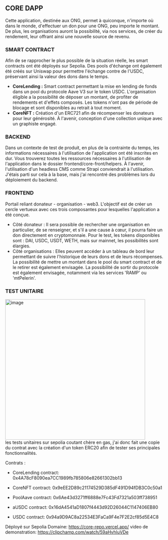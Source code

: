
## CORE DAPP
Cette application, destinée aux ONG, permet à quiconque, n'importe où dans le monde, d'effectuer un don pour une ONG, peu importe le montant. De plus, les organisations auront la possibilité, via nos services, de créer du rendement, leur offrant ainsi une nouvelle source de revenu.

### SMART CONTRACT
Afin de se rapprocher le plus possible de la situation réelle, les smart contracts ont été déployés sur Sepolia. Des pools d'échange ont également été créés sur Uniswap pour permettre l'échange contre de l'USDC, préservant ainsi la valeur des dons dans le temps.

- **CoreLending :** Smart contract permettant la mise en lending de fonds dans un pool du protocole Aave V3 sur le token USDC. L'organisation éligible a la possibilité de déposer un montant, de profiter de rendements et d'effets composés. Les tokens n'ont pas de période de blocage et sont disponibles au retrait à tout moment.
- **CoreNFT :** Création d'un ERC721 afin de récompenser les donateurs pour leur générosité. À l'avenir, conception d'une collection unique avec un graphiste engagé.

### BACKEND
Dans un contexte de test de produit, en plus de la contrainte du temps, les informations nécessaires à l'utilisation de l'application ont été inscrites en dur. Vous trouverez toutes les ressources nécessaires à l'utilisation de l'application dans le dossier frontend/core-front/helpers. À l'avenir, l'utilisation d'un headless CMS comme Strapi conviendrait à l'utilisation. J'étais parti sur cela à la base, mais j'ai rencontré des problèmes lors du déploiement du backend.

### FRONTEND
Portail reliant donateur - organisation - web3. L'objectif est de créer un cercle vertueux avec ces trois composantes pour lesquelles l'application a été conçue.
- Côté donateur : Il sera possible de rechercher une organisation en particulier, de se renseigner, et s'il a une cause à cœur, il pourra faire un don directement en cryptomonnaie. Pour le test, les tokens disponibles sont : DAI, USDC, USDT, WETH, mais sur mainnet, les possibilités sont élargies.
- Côté organisations : Elles peuvent accéder à un tableau de bord leur permettant de suivre l'historique de leurs dons et de leurs récompenses. La possibilité de mettre un montant dans le pool du smart contract et de le retirer est également envisagée. La possibilité de sortir du protocole est également envisagée, notamment via les services 'RAMP' ou 'mtPelerin'.

### TEST UNITAIRE 
<img width="446" alt="image" src="https://github.com/DiasNabil/core-repo/assets/103931817/9810d6df-5ca8-41ef-ac8d-b96d84375d42"> </br>
les tests unitaires sur sepolia coutant chère en gas, j'ai donc fait une copie du contrat avec la création d'un token ERC20 afin de tester ses principales fonctionnalités. 

Contrats :
- CoreLending contract: 0x4A78cF8090ea7CC1989fb785806e82661302bb13
- CoreNFT contract: 0x9eEE2D89c21174529D385dF491D94fDB3C0c50a1

- PoolAave contract: 0x6Ae43d3271ff6888e7Fc43Fd7321a503ff738951
- aUSDC contract: 0x16dA4541aD1807f4443d92D26044C1147406EB80

- USDC contract: 0x94a9D9AC8a22534E3FaCa9F4e7F2E2cf85d5E4C8

Déployé sur Sepolia
Domaine: https://core-repo.vercel.app/
video de demonstration: https://clipchamp.com/watch/59aHvhluVDe 
